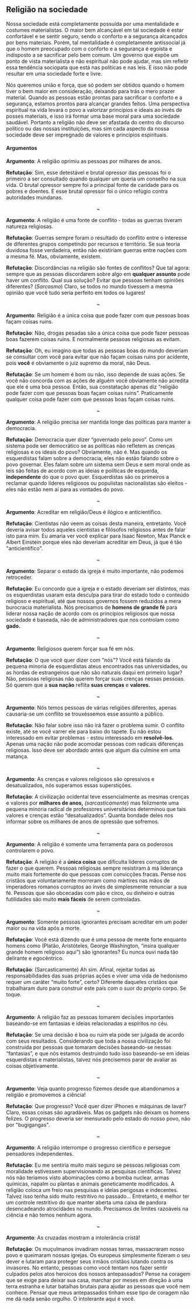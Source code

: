 ## Religião na sociedade

Nossa sociedade está completamente possuída por uma mentalidade e costumes materialistas. O maior bem alcançável em tal sociedade é estar confortável e se sentir seguro, sendo o conforto e a segurança alcançados por bens materiais. Porém, tal mentalidade é completamente antissocial já que o homem preocupado com o conforto e a segurança é egoísta e indisposto a se sacrificar pelo bem comum. Um governo que expõe um ponto de vista materialista e não espiritual não pode ajudar, mas sim refletir essa tendência sociopata que está nas políticas e nas leis. E isso não pode resultar em uma sociedade forte e livre.

Nós queremos união e força, que só podem ser obtidos quando o homem tiver o bem maior em consideração, deixando para trás o mero prazer material. Quando as pessoas estão prontas para sacrificar o conforto e a segurança, estamos prontos para alcançar grandes feitos. Uma perspectiva espiritual na vida levará o povo a valorizar princípios e ideais ao invés de posses materiais, e isso irá formar uma base moral para uma sociedade saudável. Portanto a religião não deve ser afastada do centro do discurso político ou das nossas instituições, mas sim cada aspecto da nossa sociedade deve ser impregnado de valores e princípios espirituais.

#### Argumentos

**Argumento**: A religião oprimiu as pessoas por milhares de anos.

**Refutação**: Sim, esse detestável e brutal opressor das pessoas foi o primeiro a ser consultado quando qualquer um queria um conselho na sua vida. O brutal opressor sempre foi a principal fonte de caridade para os pobres e doentes. E esse brutal opressor foi o único refúgio contra autoridades mundanas.
<p align="center">~</p> 

**Argumento**: A religião é uma fonte de conflito - todas as guerras tiveram natureza religiosas.

**Refutação**: Guerras sempre foram o resultado do conflito entre o interesse de diferentes grupos competindo por recursos e território. Se sua teoria duvidosa fosse verdadeira, então não existiriam guerras entre nações com a mesma fé. Mas, obviamente, existem.

**Refutação**: Discordâncias na religião são fontes de conflitos? Que tal agora: sempre que as pessoas discordarem sobre algo em **qualquer assunto** pode haver um conflito. Qual sua solução? Evitar que pessoas tenham opiniões diferentes? (_Sarcasmo_) Claro, se todos no mundo tivessem a mesma opinião que você tudo seria perfeito em todos os lugares!
<p align="center">~</p> 

**Argumento**: Religião é a única coisa que pode fazer com que pessoas boas façam coisas ruins.

**Refutação**: Não, drogas pesadas são a única coisa que pode fazer pessoas boas fazerem coisas ruins. E normalmente pessoas religiosas as evitam.

**Refutação**: Oh, eu imagino que todas as pessoas boas do mundo deveriam se consultar com você para evitar que não façam coisas ruins por acidente, pois **você** é obviamente o juiz supremo da moral, não Deus.

**Refutação**: Se um homem é bom ou não, isso depende de suas ações. Se você não concorda com as ações de alguém você obviamente não acredita que ele é uma boa pessoa. Então, sua constatação apenas diz “religião pode fazer com que pessoas boas façam coisas ruins”. Praticamente qualquer coisa pode fazer com que pessoas boas façam coisas ruins.
<p align="center">~</p> 

**Argumento**: A religião precisa ser mantida longe das políticas para manter a democracia.

**Refutação**: Democracia quer dizer “governado pelo povo”. Como um sistema pode ser democrático se as políticas não refletem as crenças religiosas e os ideais do povo? Obviamente, não é. Mas quando os esquerdistas falam sobre a democracia, eles não estão falando sobre o povo governar. Eles falam sobre um sistema sem Deus e sem moral onde as leis são feitas de acordo com as ideias e políticas de esquerda, **independente** do que o povo quer. Esquerdistas são os primeiros a reclamar quando líderes religiosos ou populistas nacionalistas são eleitos - eles não estão nem aí para as vontades do povo.
<p align="center">~</p> 

**Argumento**: Acreditar em religião/Deus é ilógico e anticientífico.

**Refutação**: Cientistas não veem as coisas desta maneira, entretanto. Você deveria avisar todos aqueles cientistas e filósofos religiosos antes de falar isto para mim. Eu amaria ver você explicar para Isaac Newton, Max Planck e Albert Einstein porque eles não deveriam acreditar em Deus, já que é tão "anticientífico".
<p align="center">~</p> 

**Argumento**: Separar o estado da igreja é muito importante, não podemos retroceder.

**Refutação**: Eu concordo que a igreja e o estado deveriam ser distintos, mas os esquerdistas usaram esta desculpa para tirar do estado todo o conteúdo religioso e espiritual, até que nossos governos fossem reduzidos a mera burocracia materialista. Nós precisamos de **homens de grande fé** para liderar nossa nação de acordo com os princípios religiosos que nossa sociedade é baseada, não de administradores que nos controlam como **gado.**
<p align="center">~</p> 

**Argumento**: Religiosos querem forçar sua fé em nós.

**Refutação**: O que você quer dizer com "nós"? Você está falando da pequena minoria de esquerdistas ateus encontrados nas universidades, ou as hordas de estrangeiros que não são naturais daqui em primeiro lugar? Não, pessoas religiosas não querem forçar suas crenças nessas pessoas. Só querem que a **sua nação** reflita **suas crenças** e **valores.**
<p align="center">~</p> 

**Argumento**: Nós temos pessoas de várias religiões diferentes, apenas causaria-se um conflito se trouxéssemos esse assunto a público.

**Refutação**: Não falar sobre isso não irá fazer o problema sumir. O conflito existe, até se você varrer ele para baixo do tapete. Eu não estou interessado em evitar problemas - estou interessado em **resolvê-los.** Apenas uma nação não pode acomodar pessoas com radicais diferenças religiosas. Isso deve ser abordado antes que algum dia culmine em uma matança.
<p align="center">~</p> 

**Argumento**: As crenças e valores religiosos são opressivos e desatualizados, nós superamos essas superstições.

**Refutação**: A civilização ocidental teve essencialmente as mesmas crenças e valores por **milhares de anos,** _(sarcasticamente_) mas felizmente uma pequena minoria radical de professores universitários determinou que tais valores e crenças estão “desatualizados”. Quanta bondade deles nos informar sobre os milhares de anos de opressão que sofremos.
<p align="center">~</p> 

**Argumento**: A religião é somente uma ferramenta para os poderosos controlarem o povo.

**Refutação**: A religião é a **única coisa** que dificulta líderes corruptos de fazer o que querem. Pessoas religiosas sempre resistiram à má liderança muito mais fortemente do que pessoas com convicções fracas. Pense nos cristãos que voluntariamente morreram como mártires nas mãos de imperadores romanos corruptos ao invés de simplesmente renunciar a sua fé. Pessoas que são obcecadas com pão e circo, ou dinheiro e outras futilidades são muito **mais fáceis** de serem controladas.
<p align="center">~</p> 

**Argumento**: Somente pessoas ignorantes precisam acreditar em um poder maior ou na vida após a morte.

**Refutação**: Você está dizendo que é uma pessoa de mente forte enquanto homens como (Platão, Aristóteles, George Washington, “insira qualquer grande homem religioso aqui”) são ignorantes? Eu nunca ouvi nada tão delirante e egocêntrico.

**Refutação**: \(Sarcasticamente\) Ah sim. Afinal, rejeitar todas as responsabilidades das suas próprias ações e viver uma vida de hedonismo requer um caráter “muito forte”, certo? Diferente daqueles cristãos que trabalharam duro para construir este país com o suor do próprio corpo. Se toque.
<p align="center">~</p> 

**Argumento**: A religião faz as pessoas tomarem decisões importantes baseando-se em fantasias e ideias relacionadas a espíritos no céu.

**Refutação**: Se uma decisão é boa ou ruim ela pode ser julgada de acordo com seus resultados. Considerando que toda a nossa civilização foi construída por pessoas que tomaram decisões baseando-se nessas “fantasias”, e que nós estamos destruindo tudo isso baseando-se em ideias esquerdistas e materialistas, talvez nós precisemos parar de avaliar as coisas objetivamente.
<p align="center">~</p> 

**Argumento**: Veja quanto progresso fizemos desde que abandonamos a religião e promovemos a ciência!

**Refutação**: Que progresso? Você quer dizer iPhones e máquinas de lavar? Claro, essas coisas são agradáveis. Mas os gadgets não deixam os homens felizes. O progresso deveria ser mensurado pelo estado do nosso povo, não por "bugigangas".
<p align="center">~</p> 

**Argumento**: A religião interrompe o progresso científico e persegue pensadores independentes.

**Refutação**: Eu me sentiria muito mais seguro se pessoas religiosas com moralidade estivessem supervisionando as pesquisas científicas. Talvez nós não teríamos visto abominações como a bomba nuclear, armas químicas, napalm ou plantas e animais geneticamente modificados. A religião coloca um freio nas pesquisas e ideias perigosas e indecentes. Talvez isso tenha sido muito restritivo no passado… Entretanto, é melhor ter um controle restritivo do que manter aberta uma caixa de pandora desencadeando atrocidades no mundo. Precisamos de limites razoáveis na ciência e não temos nenhum agora.
<p align="center">~</p> 

**Argumento**: As cruzadas mostram a intolerância cristã!

**Refutação**: Os muçulmanos invadiram nossas terras, massacraram nosso povo e queimaram nossas igrejas. Os europeus simplesmente fizeram o seu dever e lutaram para proteger seus irmãos cristãos lutando contra os invasores. No entanto, pessoas como você tentam nos fazer sentir culpados pelos atos heroicos dos nossos antepassados? Pense na coragem que se exige para deixar sua casa, marchar por meses em direção à uma terra estranha e lutar batalhas brutais para ajudar as pessoas que você nem conhece. Pensar que meus antepassados tinham esse tipo de coragem não me dá nada senão orgulho. O intolerante aqui é você.

